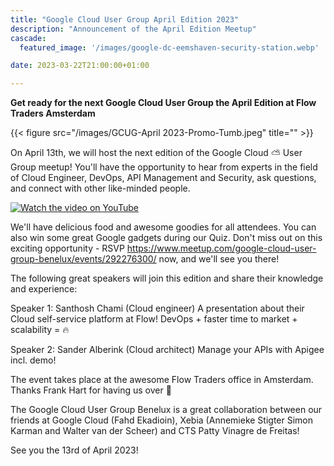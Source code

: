 ```yaml
---
title: "Google Cloud User Group April Edition 2023"
description: "Announcement of the April Edition Meetup"
cascade:
  featured_image: '/images/google-dc-eemshaven-security-station.webp'

date: 2023-03-22T21:00:00+01:00

---
```


**Get ready for the next Google Cloud User Group the April Edition at Flow Traders Amsterdam**

{{< figure src="/images/GCUG-April 2023-Promo-Tumb.jpeg" title="" >}}

On April 13th, we will host the next edition of the Google Cloud ⛅️ User Group meetup! You'll have the opportunity to hear from experts in the field of Cloud Engineer, DevOps, API Management and Security, ask questions, and connect with other like-minded people. 

[![Watch the video on YouTube](https://img.youtube.com/vi/Je4M3O_C1jM/maxresdefault.jpg)](https://youtu.be/Je4M3O_C1jM)

We'll have delicious food and awesome goodies for all attendees. You can also win some great Google gadgets during our Quiz. Don't miss out on this exciting opportunity - RSVP https://www.meetup.com/google-cloud-user-group-benelux/events/292276300/ now, and we'll see you there!

The following great speakers will join this edition and share their knowledge and experience:

Speaker 1: Santhosh Chami (Cloud engineer)
A presentation about their Cloud self-service platform at Flow! DevOps + faster time to market + scalability = 🔥

Speaker 2: Sander Alberink (Cloud architect)
Manage your APIs with Apigee incl. demo!

The event takes place at the awesome Flow Traders office in Amsterdam. Thanks Frank Hart for having us over 🙏 

The Google Cloud User Group Benelux is a great collaboration between our friends at Google Cloud (Fahd Ekadioin), Xebia (Annemieke Stigter Simon Karman and Walter van der Scheer) and CTS Patty Vinagre de Freitas!

See you the 13rd of April 2023!